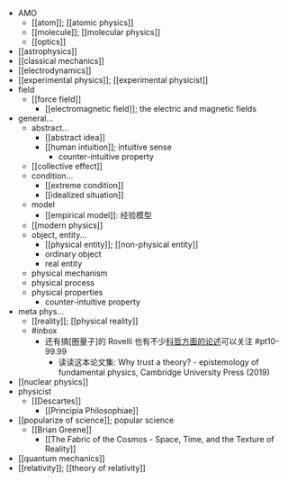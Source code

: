 - AMO
    - [[atom]]; [[atomic physics]]
    - [[molecule]]; [[molecular physics]]
    - [[optics]]
- [[astrophysics]]
- [[classical mechanics]]
- [[electrodynamics]]
- [[experimental physics]]; [[experimental physicist]]
- field
    - [[force field]]
        - [[electromagnetic field]]; the electric and magnetic fields
- general...
    - abstract...
        - [[abstract idea]]
        - [[human intuition]]; intuitive sense
            - counter-intuitive property
    - [[collective effect]]
    - condition...
        - [[extreme condition]]
        - [[idealized situation]]
    - model
        - [[empirical model]]: 经验模型
    - [[modern physics]]
    - object, entity...
        - [[physical entity]]; [[non-physical entity]]
        - ordinary object
        - real entity
    - physical mechanism
    - physical process
    - physical properties
        - counter-intuitive property
- meta phys...
    - [[reality]]; [[physical reality]]
    - #inbox
        - 还有搞[圈量子]的 Rovelli 也有不少[科哲方面的论述](https://www.zhihu.com/question/453060681)可以关注 #pt10-99.99
            - 读读这本论文集: Why trust a theory? - epistemology of fundamental physics, Cambridge University Press (2019)
- [[nuclear physics]]
- physicist
    - [[Descartes]]
        - [[Principia Philosophiae]]
- [[popularize of science]]; popular science
    - [[Brian Greene]]
        - [[The Fabric of the Cosmos - Space, Time, and the Texture of Reality]]
- [[quantum mechanics]]
- [[relativity]]; [[theory of relativity]]
